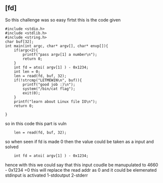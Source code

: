 ## [fd]
So this challenge was so easy 
firtst this is the code given 

```
#include <stdio.h>
#include <stdlib.h>
#include <string.h>
char buf[32];
int main(int argc, char* argv[], char* envp[]){
	if(argc<2){
		printf("pass argv[1] a number\n");
		return 0;
	}
	int fd = atoi( argv[1] ) - 0x1234;
	int len = 0;
	len = read(fd, buf, 32);
	if(!strcmp("LETMEWIN\n", buf)){
		printf("good job :)\n");
		system("/bin/cat flag");
		exit(0);
	}
	printf("learn about Linux file IO\n");
	return 0;

}
```

so in this code this part is vuln
```
	len = read(fd, buf, 32);
```

so when seen if fd is made 0 then the value could be taken as a input and solved
```
	int fd = atoi( argv[1] ) - 0x1234;
```

hence with this we could say that this input coudle be manupulated to 
4660 - 0x1234 =0
this will replace the read addr as 0 and it could be elemenated
stdinput is activated 
1-stdoutput
2-stderr
